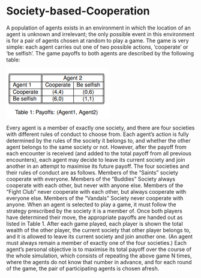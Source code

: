 # Society-based-Cooperation



A population of agents exists in an environment in which the location of an agent is
unknown and irrelevant; the only possible event in this environment is for a pair of
agents chosen at random to play a game. The game is very simple: each agent carries
out one of two possible actions, ‘cooperate’ or ‘be selfish’. The game payoffs to both
agents are described by the following table:

![My Image](images/table.png)

Every agent is a member of exactly one society, and there are four societies with
different rules of conduct to choose from. Each agent’s action is fully determined by the
rules of the society it belongs to, and whether the other agent belongs to the same
society or not. However, after the payoff from each encounter is received (and added to
the total payoff from all previous encounters), each agent may decide to leave its
current society and join another in an attempt to maximise its future payoff.
The four societies and their rules of conduct are as follows. Members of the “Saints”
society cooperate with everyone. Members of the “Buddies” Society always cooperate
with each other, but never with anyone else. Members of the “Fight Club” never
cooperate with each other, but always cooperate with everyone else. Members of the
“Vandals” Society never cooperate with anyone.
When an agent is selected to play a game, it must follow the strategy prescribed by the
society it is a member of. Once both players have determined their move, the
appropriate payoffs are handed out as listed in Table 1. After each game played, each
player is shown the total wealth of the other player, the current society that other player
belongs to, and it is allowed to leave its current society and join another one. (An agent
must always remain a member of exactly one of the four societies.) Each agent’s
personal objective is to maximise its total payoff over the course of the whole
simulation, which consists of repeating the above game N times, where the agents do
not know that number in advance, and for each round of the game, the pair of
participating agents is chosen afresh.

